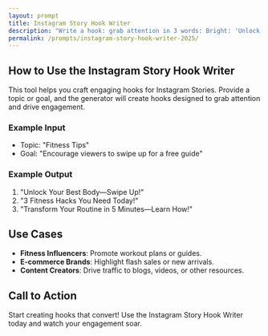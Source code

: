 ```yaml
---
layout: prompt
title: Instagram Story Hook Writer
description: "Write a hook: grab attention in 3 words: Bright: 'Unlock Sales!'"
permalink: /prompts/instagram-story-hook-writer-2025/
---
```


## How to Use the Instagram Story Hook Writer

This tool helps you craft engaging hooks for Instagram Stories. Provide a topic or goal, and the generator will create hooks designed to grab attention and drive engagement.

### Example Input
- Topic: "Fitness Tips"
- Goal: "Encourage viewers to swipe up for a free guide"

### Example Output
1. "Unlock Your Best Body—Swipe Up!"
2. "3 Fitness Hacks You Need Today!"
3. "Transform Your Routine in 5 Minutes—Learn How!"

## Use Cases
- **Fitness Influencers**: Promote workout plans or guides.
- **E-commerce Brands**: Highlight flash sales or new arrivals.
- **Content Creators**: Drive traffic to blogs, videos, or other resources.

## Call to Action
Start creating hooks that convert! Use the Instagram Story Hook Writer today and watch your engagement soar.
